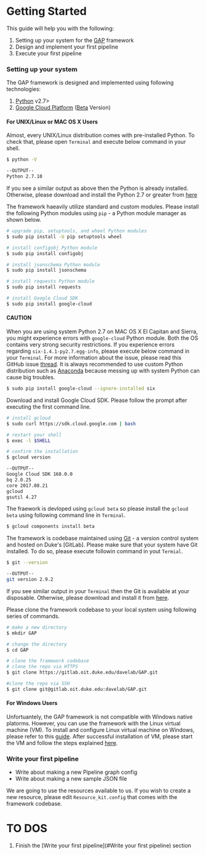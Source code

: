 # Getting Started

This guide will help you with the following:
  1. Setting up your system for the [GAP] framework
  2. Design and implement your first pipeline
  3. Execute your first pipeline

### Setting up your system

The GAP framework is designed and implemented using following technologies:
  1. [Python] v2.7>
  2. [Google Cloud Platform] ([Beta] Version)

#### For UNIX/Linux or MAC OS X Users

Almost, every UNIX/Linux distribution comes with pre-installed Python. To check that, please open `Terminal` and execute below command in your shell.

```sh
$ python -V

--OUTPUT--
Python 2.7.10
```

If you see a similar output as above then the Python is already installed. Otherwise, please download and install the Python 2.7 or greater from [here][Python]

The framework haeavily utilize standard and custom modules. Please install the following Python modules using `pip` - a Python module manager as shown below.

``` sh
# upgrade pip, setuptools, and wheel Python modules
$ sudo pip install -U pip setuptools wheel

# install configobj Python module
$ sudo pip install configobj

# install jsonschema Python module
$ sudo pip install jsonschema

# install requests Python module
$ sudo pip install requests

# install Google Cloud SDK
$ sudo pip install google-cloud
```

#### CAUTION
When you are using system Python 2.7 on MAC OS X El Capitan and Sierra, you might experience errors with `google-cloud` Python module. Both the OS contains very strong security restrictions. If you experience errors regarding `six-1.4.1-py2.7.egg-info`, please execute below command in your `Terminal`. For more information about the issue, please read this GitHub issue [thread][python-six-issue]. It is always recommended to use custom Python distribution such as [Anaconda] because messing up with system Python can cause big troubles. 
```sh
$ sudo pip install google-cloud --ignore-installed six
```
Download and install Google Cloud SDK. Please follow the prompt after executing the first command line.
```sh
# install gcloud
$ sudo curl https://sdk.cloud.google.com | bash

# restart your shell
$ exec -l $SHELL

# confirm the installation
$ gcloud version

--OUTPUT--
Google Cloud SDK 168.0.0
bq 2.0.25
core 2017.08.21
gcloud 
gsutil 4.27
```

The fraework is devloped using `gcloud beta` so please install the `gcloud beta` using following command line in `Terminal`.
```sh
$ gcloud components install beta
```

The framework is codebase maintained using [Git] - a version control system and hosted on Duke's [GitLab]. Please make sure that your system have Git installed. To do so, please execute followin command in yout `Termial`.

```sh
$ git --version

--OUTPUT--
git version 2.9.2
```

If you see similar output in your `Terminal` then the Git is available at your disposable. Otherwise, please download and install it from [here][Git].

Please clone the framework codebase to your local system using following series of commands.

```sh
# make a new directory
$ mkdir GAP

# change the directory
$ cd GAP

# clone the framework codebase
# clone the repo via HTTPS
$ git clone https://gitlab.oit.duke.edu/davelab/GAP.git

#clone the repo via SSH
$ git clone git@gitlab.oit.duke.edu:davelab/GAP.git
```

#### For Windows Users
Unfortuantely, the GAP framework is not compatible with Windows native platorms. However, you can use the framework with the Linux virtual machine (VM). To install and configure Linux virtual machine on Windows, please refer to this [guide]. After successful installation of VM, please start the VM and follow the steps explained [here](#For-UNIX/Linux-or-MAC-OS-X-Users).

### Write your first pipeline
  * Write about making a new Pipeline graph config
  * Write about making a new sample JSON file

We are going to use the resources available to us. If you wish to create a new resource, please edit `Resource_kit.config` that comes with the framework codebase.  

# TO DOS
  1. Finish the [Write your first pipeline](#Write your first pipeline) section

[//]: # (These are reference links used in the body of this note and get stripped out when the markdown processor does its job. There is no need to format nicely because it shouldn't be seen.)

   [GAP]: <https://davelab.org/gap>
   [Python]: <https://www.python.org/>
   [Google Cloud Platform]: <https://cloud.google.com/>
   [Beta]: <https://cloud.google.com/python/>
   [guide]: <https://www.lifewire.com/install-ubuntu-linux-windows-10-steps-2202108>
   [Git]: <https://git-scm.com/>
   [python-six-issue]: <https://github.com/pypa/pip/issues/3165>
   [Anaconda]: <https://www.anaconda.com/download/>